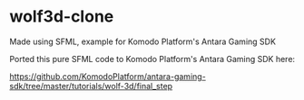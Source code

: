 # wolf3d-clone
Made using SFML, example for Komodo Platform's Antara Gaming SDK

Ported this pure SFML code to Komodo Platform's Antara Gaming SDK here:

https://github.com/KomodoPlatform/antara-gaming-sdk/tree/master/tutorials/wolf-3d/final_step
